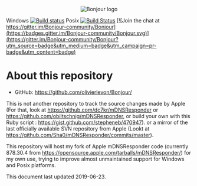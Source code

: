 
<p align="center">
  <img src="https://raw.githubusercontent.com/olivierlevon/Bonjour/master/bonjour.png" alt="Bonjour logo"/>
</p>


Windows [![Build status](https://ci.appveyor.com/api/projects/status/aq63rxj69r2l2j6x?svg=true)](https://ci.appveyor.com/project/olivierlevon/bonjour)	Posix [![Build Status](https://travis-ci.org/olivierlevon/Bonjour.svg?branch=master)](https://travis-ci.org/olivierlevon/Bonjour)	[![Join the chat at https://gitter.im/Bonjour-community/Bonjour](https://badges.gitter.im/Bonjour-community/Bonjour.svg)](https://gitter.im/Bonjour-community/Bonjour?utm_source=badge&utm_medium=badge&utm_campaign=pr-badge&utm_content=badge)

# About this repository

* GitHub:  <https://github.com/olivierlevon/Bonjour/>


This is not another repository to track the source changes made by Apple (For that, look at https://github.com/dc7kr/mDNSResponder or https://github.com/obiltschnig/mDNSResponder, or build your own with this Ruby script : https://gist.github.com/stepheneb/470947).
or a mirror of the last officially available SVN repository from Apple (Lookt at https://github.com/Sha0/mDNSResponder/commits/master).

This repository will host my fork of Apple mDNSResponder code (currently 878.30.4 from https://opensource.apple.com/tarballs/mDNSResponder/) for my own use, trying to improve almost unmaintained support for Windows and Posix platforms.


This document last updated 2019-06-23. 